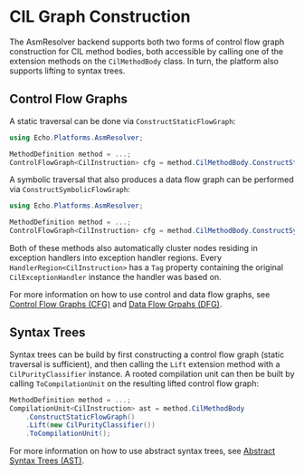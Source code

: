 # CIL Graph Construction

The AsmResolver backend supports both two forms of control flow graph construction for CIL method bodies, both accessible by calling one of the extension methods on the `CilMethodBody` class.
In turn, the platform also supports lifting to syntax trees.

## Control Flow Graphs

A static traversal can be done via `ConstructStaticFlowGraph`:

```csharp
using Echo.Platforms.AsmResolver;

MethodDefinition method = ...;
ControlFlowGraph<CilInstruction> cfg = method.CilMethodBody.ConstructStaticFlowGraph();
```

A symbolic traversal that also produces a data flow graph can be performed via `ConstructSymbolicFlowGraph`:

```csharp
using Echo.Platforms.AsmResolver;

MethodDefinition method = ...;
ControlFlowGraph<CilInstruction> cfg = method.CilMethodBody.ConstructSymbolicFlowGraph(out DataFlowGraph<CilInstruction> dfg);
```

Both of these methods also automatically cluster nodes residing in exception handlers into exception handler regions.
Every `HandlerRegion<CilInstruction>` has a `Tag` property containing the original `CilExceptionHandler` instance the handler was based on.

For more information on how to use control and data flow graphs, see [Control Flow Graphs (CFG)](../core/cfg-basics.md) and [Data Flow Grpahs (DFG)](../core/dfg-basics.md).


## Syntax Trees

Syntax trees can be build by first constructing a control flow graph (static traversal is sufficient), and then calling the `Lift` extension method with a `CilPurityClassifier` instance.
A rooted compilation unit can then be built by calling `ToCompilationUnit` on the resulting lifted control flow graph:

```csharp
MethodDefinition method = ...;
CompilationUnit<CilInstruction> ast = method.CilMethodBody
    .ConstructStaticFlowGraph()
    .Lift(new CilPurityClassifier())
    .ToCompilationUnit();
```

For more information on how to use abstract syntax trees, see [Abstract Syntax Trees (AST)](../core/ast-basics.md).
